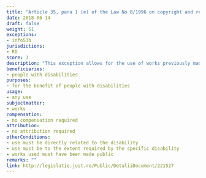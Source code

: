 ```yaml
---
title: "Article 35, para 1 (e) of the Law No 8/1996 on copyright and related rights"
date: 2018-06-14
draft: false
weight: 51
exceptions:
- info53b
jurisdictions:
- RO
score: 3
description: "This exception allows for the use of works previously made public for the benefit of people with disabilities, which are directly related to that disability and to the extent required by the specific disability." 
beneficiaries:
- people with disabilities
purposes: 
- for the benefit of people with disabilities
usage:
- any use
subjectmatter:
- works
compensation:
- no compensation required
attribution: 
- no attribution required
otherConditions: 
- use must be directly related to the disability 
- use must be to the extent required by the specific disability
- works used must have been made public
remarks: ""
link: http://legislatie.just.ro/Public/DetaliiDocument/221527
---
```

